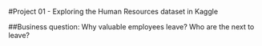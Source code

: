 #Project 01 - Exploring the Human Resources dataset in Kaggle

##Business question: Why valuable employees leave? Who are the next to leave?

